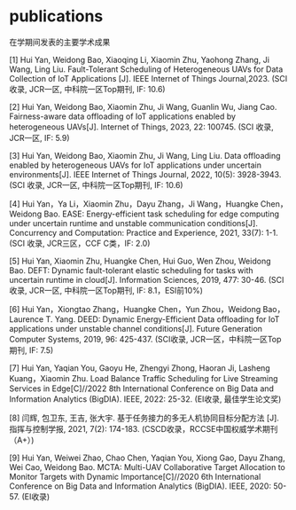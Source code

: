 # publications
在学期间发表的主要学术成果

[1] Hui Yan, Weidong Bao, Xiaoqing Li, Xiaomin Zhu, Yaohong Zhang, Ji Wang, Ling Liu. Fault-Tolerant Scheduling of Heterogeneous UAVs for Data Collection of IoT Applications [J]. IEEE Internet of Things Journal,2023. (SCI收录, JCR一区, 中科院一区Top期刊, IF: 10.6)

[2] Hui Yan, Weidong Bao, Xiaomin Zhu, Ji Wang, Guanlin Wu, Jiang Cao. Fairness-aware data offloading of IoT applications enabled by heterogeneous UAVs[J]. Internet of Things, 2023, 22: 100745. (SCI 收录, JCR一区, IF: 5.9)

[3] Hui Yan, Weidong Bao, Xiaomin Zhu, Ji Wang, Ling Liu. Data offloading enabled by heterogeneous UAVs for IoT applications under uncertain environments[J]. IEEE Internet of Things Journal, 2022, 10(5): 3928-3943. (SCI 收录, JCR一区, 中科院一区Top期刊, IF: 10.6)

[4] Hui Yan，Ya Li，Xiaomin Zhu，Dayu Zhang，Ji Wang，Huangke Chen，Weidong Bao. EASE: Energy-efficient task scheduling for edge computing under uncertain runtime and unstable communication conditions[J]. Concurrency and Computation: Practice and Experience, 2021, 33(7): 1-1. (SCI 收录, JCR三区，CCF C类，IF: 2.0)

[5] Hui Yan, Xiaomin Zhu, Huangke Chen, Hui Guo, Wen Zhou, Weidong Bao. DEFT: Dynamic fault-tolerant elastic scheduling for tasks with uncertain runtime in cloud[J]. Information Sciences, 2019, 477: 30-46. (SCI收录, JCR一区, 中科院一区Top期刊, IF: 8.1，ESI前10%)

[6] Hui Yan，Xiongtao Zhang，Huangke Chen，Yun Zhou，Weidong Bao，Laurence T. Yang. DEED: Dynamic Energy-Efficient Data offloading for IoT applications under unstable channel conditions[J]. Future Generation Computer Systems, 2019, 96: 425-437. (SCI收录, JCR一区，中科院一区Top期刊, IF: 7.5)

[7] Hui Yan, Yaqian You, Gaoyu He, Zhengyi Zhong, Haoran Ji, Lasheng Kuang，Xiaomin Zhu. Load Balance Traffic Scheduling for Live Streaming Services in Edge[C]//2022 8th International Conference on Big Data and Information Analytics (BigDIA). IEEE, 2022: 25-32. (EI收录, 最佳学生论文奖)

[8] 闫辉, 包卫东, 王吉, 张大宇. 基于任务接力的多无人机协同目标分配方法 [J]. 指挥与控制学报, 2021, 7(2): 174-183. (CSCD收录，RCCSE中国权威学术期刊（A+）)

[9] Hui Yan, Weiwei Zhao, Chao Chen, Yaqian You, Xiong Gao, Dayu Zhang, Wei Cao, Weidong Bao. MCTA: Multi-UAV Collaborative Target Allocation to Monitor Targets with Dynamic Importance[C]//2020 6th International Conference on Big Data and Information Analytics (BigDIA). IEEE, 2020: 50-57. (EI收录)

